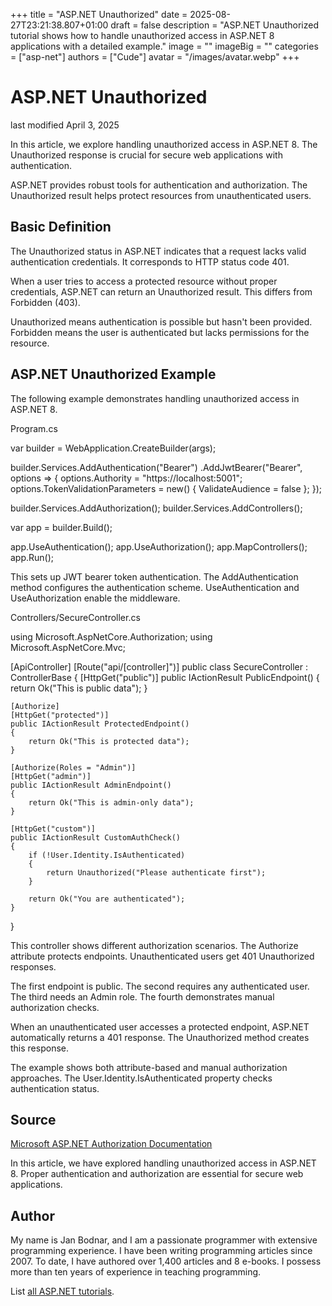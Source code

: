+++
title = "ASP.NET Unauthorized"
date = 2025-08-27T23:21:38.807+01:00
draft = false
description = "ASP.NET Unauthorized tutorial shows how to handle
unauthorized access in ASP.NET 8 applications with a detailed example."
image = ""
imageBig = ""
categories = ["asp-net"]
authors = ["Cude"]
avatar = "/images/avatar.webp"
+++

# ASP.NET Unauthorized

last modified April 3, 2025

In this article, we explore handling unauthorized access in ASP.NET 8. The
Unauthorized response is crucial for secure web applications with authentication.

ASP.NET provides robust tools for authentication and authorization. The
Unauthorized result helps protect resources from unauthenticated users.

## Basic Definition

The Unauthorized status in ASP.NET indicates that a request lacks valid
authentication credentials. It corresponds to HTTP status code 401.

When a user tries to access a protected resource without proper credentials,
ASP.NET can return an Unauthorized result. This differs from Forbidden (403).

Unauthorized means authentication is possible but hasn't been provided. Forbidden
means the user is authenticated but lacks permissions for the resource.

## ASP.NET Unauthorized Example

The following example demonstrates handling unauthorized access in ASP.NET 8.

Program.cs
  

var builder = WebApplication.CreateBuilder(args);

builder.Services.AddAuthentication("Bearer")
    .AddJwtBearer("Bearer", options =&gt;
    {
        options.Authority = "https://localhost:5001";
        options.TokenValidationParameters = new()
        {
            ValidateAudience = false
        };
    });

builder.Services.AddAuthorization();
builder.Services.AddControllers();

var app = builder.Build();

app.UseAuthentication();
app.UseAuthorization();
app.MapControllers();
app.Run();

This sets up JWT bearer token authentication. The AddAuthentication
method configures the authentication scheme. UseAuthentication and
UseAuthorization enable the middleware.

Controllers/SecureController.cs
  

using Microsoft.AspNetCore.Authorization;
using Microsoft.AspNetCore.Mvc;

[ApiController]
[Route("api/[controller]")]
public class SecureController : ControllerBase
{
    [HttpGet("public")]
    public IActionResult PublicEndpoint()
    {
        return Ok("This is public data");
    }

    [Authorize]
    [HttpGet("protected")]
    public IActionResult ProtectedEndpoint()
    {
        return Ok("This is protected data");
    }

    [Authorize(Roles = "Admin")]
    [HttpGet("admin")]
    public IActionResult AdminEndpoint()
    {
        return Ok("This is admin-only data");
    }

    [HttpGet("custom")]
    public IActionResult CustomAuthCheck()
    {
        if (!User.Identity.IsAuthenticated)
        {
            return Unauthorized("Please authenticate first");
        }
        
        return Ok("You are authenticated");
    }
}

This controller shows different authorization scenarios. The Authorize
attribute protects endpoints. Unauthenticated users get 401 Unauthorized responses.

The first endpoint is public. The second requires any authenticated user. The
third needs an Admin role. The fourth demonstrates manual authorization checks.

When an unauthenticated user accesses a protected endpoint, ASP.NET automatically
returns a 401 response. The Unauthorized method creates this response.

The example shows both attribute-based and manual authorization approaches. The
User.Identity.IsAuthenticated property checks authentication status.

## Source

[Microsoft ASP.NET Authorization Documentation](https://learn.microsoft.com/en-us/aspnet/core/security/authorization/?view=aspnetcore-8.0)

In this article, we have explored handling unauthorized access in ASP.NET 8. Proper
authentication and authorization are essential for secure web applications.

## Author

My name is Jan Bodnar, and I am a passionate programmer with extensive
programming experience. I have been writing programming articles since 2007.
To date, I have authored over 1,400 articles and 8 e-books. I possess more
than ten years of experience in teaching programming.

List [all ASP.NET tutorials](/all/#asp-net).